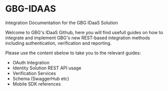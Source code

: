 # GBG-IDAAS
Integration Documentation for the GBG IDaaS Solution 

Welcome to GBG's IDaaS Github, here you will find usefull guides on how to integrate and implement GBG's new REST-based integration methods including authentication, verification and reporting.

Please use the content sbelow to take you to the relevant guides:

<ul>
  <li>OAuth Integration</li>
  <li>Identity Solution REST API usage</li>
  <li>Verification Services</li>
  <li>Schema (SwaggerHub etc)</li>
  <li>Mobile SDK references</li>
</ul>
